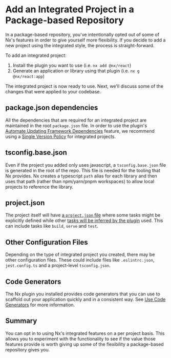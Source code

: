 # Add an Integrated Project in a Package-based Repository

In a package-based repository, you've intentionally opted out of some of Nx's features in order to give yourself more flexibility. If you decide to add a new project using the integrated style, the process is straight-forward.

To add an integrated project:

1. Install the plugin you want to use (i.e. `nx add @nx/react`)
2. Generate an application or library using that plugin (i.e. `nx g @nx/react:app`)

The integrated project is now ready to use. Next, we'll discuss some of the changes that were applied to your codebase.

## package.json dependencies

All the dependencies that are required for an integrated project are maintained in the root `package.json` file. In order to use the plugin's [Automate Updating Framework Dependencies](/features/automate-updating-dependencies) feature, we recommend using a [Single Version Policy](/concepts/decisions/dependency-management#single-version-policy) for integrated projects.

## tsconfig.base.json

Even if the project you added only uses javascript, a `tsconfig.base.json` file is generated in the root of the repo. This file is needed for the tooling that Nx provides. Nx creates a typescript `path` alias for each library and then uses that path (rather than npm/yarn/pnpm workspaces) to allow local projects to reference the library.

## project.json

The project itself will have [a `project.json` file](/reference/project-configuration#project-level-configuration-files) where some tasks might be explicitly defined while other [tasks will be inferred by the plugin](/concepts/inferred-tasks) used. This can include tasks like `build`, `serve` and `test`.

## Other Configuration Files

Depending on the type of integrated project you created, there may be other configuration files. These could include files like `.eslintrc.json`, `jest.config.ts` and a project-level `tsconfig.json`.

## Code Generators

The Nx plugin you installed provides code generators that you can use to scaffold out your application quickly and in a consistent way. See [Use Code Generators](/features/generate-code) for more information.

## Summary

You can opt in to using Nx's integrated features on a per project basis. This allows you to experiment with the functionality to see if the value those features provide is worth giving up some of the flexibility a package-based repository gives you.
